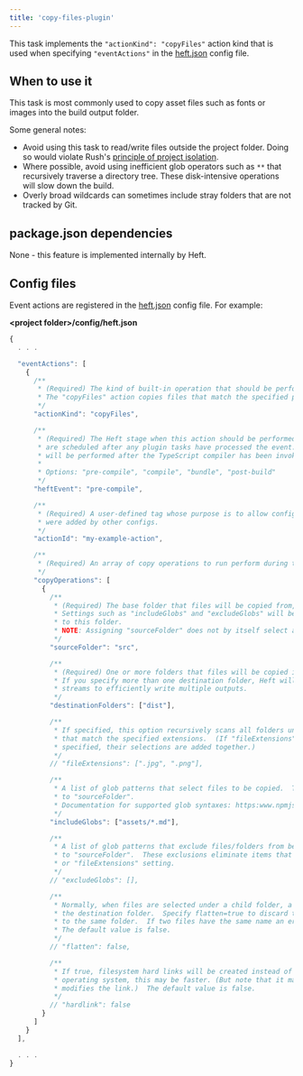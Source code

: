 ```yaml
---
title: 'copy-files-plugin'
---
```


This task implements the `"actionKind": "copyFiles"` action kind that is used when specifying
`"eventActions"` in the [heft.json](../configs/heft_json.md) config file.

## When to use it

This task is most commonly used to copy asset files such as fonts or images into the build output folder.

Some general notes:

- Avoid using this task to read/write files outside the project folder. Doing so would violate Rush's
  [principle of project isolation](../tutorials/heft_and_rush.md).
- Where possible, avoid using inefficient glob operators such as `**` that recursively traverse a directory tree.
  These disk-intensive operations will slow down the build.
- Overly broad wildcards can sometimes include stray folders that are not tracked by Git.

## package.json dependencies

None - this feature is implemented internally by Heft.

## Config files

Event actions are registered in the [heft.json](../configs/heft_json.md) config file. For example:

**&lt;project folder&gt;/config/heft.json**

```js
{
  . . .

  "eventActions": [
    {
      /**
       * (Required) The kind of built-in operation that should be performed.
       * The "copyFiles" action copies files that match the specified patterns.
       */
      "actionKind": "copyFiles",

      /**
       * (Required) The Heft stage when this action should be performed.  Note that heft.json event actions
       * are scheduled after any plugin tasks have processed the event.  For example, a "compile" event action
       * will be performed after the TypeScript compiler has been invoked.
       *
       * Options: "pre-compile", "compile", "bundle", "post-build"
       */
      "heftEvent": "pre-compile",

      /**
       * (Required) A user-defined tag whose purpose is to allow configs to replace/delete handlers that
       * were added by other configs.
       */
      "actionId": "my-example-action",

      /**
       * (Required) An array of copy operations to run perform during the specified Heft event.
       */
      "copyOperations": [
        {
          /**
           * (Required) The base folder that files will be copied from, relative to the project root.
           * Settings such as "includeGlobs" and "excludeGlobs" will be resolved relative
           * to this folder.
           * NOTE: Assigning "sourceFolder" does not by itself select any files to be copied.
           */
          "sourceFolder": "src",

          /**
           * (Required) One or more folders that files will be copied into, relative to the project root.
           * If you specify more than one destination folder, Heft will read the input files only once, using
           * streams to efficiently write multiple outputs.
           */
          "destinationFolders": ["dist"],

          /**
           * If specified, this option recursively scans all folders under "sourceFolder" and includes any files
           * that match the specified extensions.  (If "fileExtensions" and "includeGlobs" are both
           * specified, their selections are added together.)
           */
          // "fileExtensions": [".jpg", ".png"],

          /**
           * A list of glob patterns that select files to be copied.  The paths are resolved relative
           * to "sourceFolder".
           * Documentation for supported glob syntaxes: https:www.npmjs.com/package/fast-glob
           */
          "includeGlobs": ["assets/*.md"],

          /**
           * A list of glob patterns that exclude files/folders from being copied.  The paths are resolved relative
           * to "sourceFolder".  These exclusions eliminate items that were selected by the "includeGlobs"
           * or "fileExtensions" setting.
           */
          // "excludeGlobs": [],

          /**
           * Normally, when files are selected under a child folder, a corresponding folder will be created in
           * the destination folder.  Specify flatten=true to discard the source path and copy all matching files
           * to the same folder.  If two files have the same name an error will be reported.
           * The default value is false.
           */
          // "flatten": false,

          /**
           * If true, filesystem hard links will be created instead of copying the file.  Depending on the
           * operating system, this may be faster. (But note that it may cause unexpected behavior if a tool
           * modifies the link.)  The default value is false.
           */
          // "hardlink": false
        }
      ]
    }
  ],

  . . .
}
```
